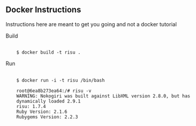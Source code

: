 Docker Instructions
---

Instructions here are meant to get you going and not a docker tutorial

Build
##
        $ docker build -t risu .

Run
##
        $ docker run -i -t risu /bin/bash

        root@6ea8b273ea64:/# risu -v
        WARNING: Nokogiri was built against LibXML version 2.8.0, but has
        dynamically loaded 2.9.1
        risu: 1.7.4
        Ruby Version: 2.1.6
        Rubygems Version: 2.2.3
